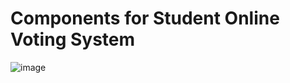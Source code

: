 # Components for Student Online Voting System

![image](https://user-images.githubusercontent.com/101432937/161375154-2344bd6c-319b-4319-9588-615ea233b0e8.png)


